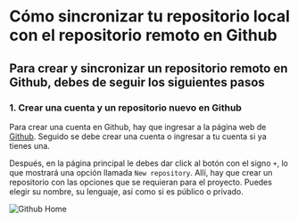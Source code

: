 
# Cómo sincronizar tu repositorio local con el repositorio remoto en Github

## Para crear y sincronizar un repositorio remoto en Github, debes de seguir los siguientes pasos

### 1. Crear una cuenta y un repositorio nuevo en Github

Para crear una cuenta en Github, hay que ingresar a la página web de [Github](https://www.github.com). Seguido se debe crear una cuenta o ingresar a tu cuenta si ya tienes una.

Después, en la página principal le debes dar click al botón con el signo `+`, lo que mostrará una opción llamada `New repository`. Allí, hay que crear un repositorio con las opciones que se requieran para el proyecto. Puedes elegir su nombre, su lenguaje, así como si es público o privado.

![Github Home](vínculo)
